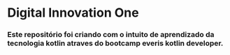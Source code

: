 # Digital Innovation One

### Este repositório foi criando com o intuito de aprendizado  da tecnologia kotlin atraves do bootcamp everis kotlin developer. 
